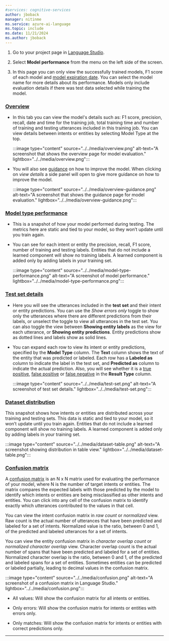 ```yaml
---
#services: cognitive-services
author: jboback
manager: nitinme
ms.service: azure-ai-language
ms.topic: include
ms.date: 11/21/2024
ms.author: jboback
---
```


1. Go to your project page in [Language Studio](https://aka.ms/languageStudio).

2. Select **Model performance** from the menu on the left side of the screen.

3. In this page you can only view the successfully trained models, F1 score of each model and [model expiration date](../../../concepts/model-lifecycle.md#expiration-timeline). You can select the model name for more details about its performance. Models only include evaluation details if there was test data selected while training the model.

### [Overview](#tab/overview)

* In this tab you can view the model's details such as: F1 score, precision, recall, date and time for the training job, total training time and number of training and testing utterances included in this training job.  You can view details between intents or entities by selecting Model Type at the top.

    :::image type="content" source="../../media/overview.png" alt-text="A screenshot that shows the overview page for model evaluation." lightbox="../../media/overview.png":::

* You will also see [guidance](../../concepts/evaluation-metrics.md#guidance) on how to improve the model. When clicking on *view details* a side panel will open to give more guidance on how to improve the model.

    :::image type="content" source="../../media/overview-guidance.png" alt-text="A screenshot that shows the guidance page for model evaluation." lightbox="../../media/overview-guidance.png":::

### [Model type performance](#tab/model-performance)

* This is a snapshot of how your model performed during testing. The metrics here are static and tied to your model, so they won’t update until you train again.

* You can see for each intent or entity the precision, recall, F1 score, number of training and testing labels. Entities that do not include a learned component will show no training labels. A learned component is added only by adding labels in your training set.


    :::image type="content" source="../../media/model-type-performance.png" alt-text="A screenshot of model performance." lightbox="../../media/model-type-performance.png":::

### [Test set details](#tab/test-set)

* Here you will see the utterances included in the **test set** and their intent or entity predictions. You can use the *Show errors only* toggle to show only the utterances where there are different predictions from their labels, or unselect the toggle to view all utterances in the test set. You can also toggle the view between **Showing entity labels** as the view for each utterance, or **Showing entity predictions**. Entity predictions show as dotted lines and labels show as solid lines.

* You can expand each row to view its intent or entity predictions, specified by the **Model Type** column. The **Text** column shows the text of the entity that was predicted or labeled. Each row has a **Labeled as** column to indicate the label in the test set, and **Predicted as** column to indicate the actual prediction. Also, you will see whether it is a [true positive](../../concepts/evaluation-metrics.md), [false positive](../../concepts/evaluation-metrics.md) or [false negative](../../concepts/evaluation-metrics.md) in the **Result Type** column. 

    :::image type="content" source="../../media/test-set.png" alt-text="A screenshot of test set details." lightbox="../../media/test-set.png":::    

### [Dataset distribution](#tab/dataset-distribution) 

This snapshot shows how intents or entities are distributed across your training and testing sets. This data is static and tied to your model, so it won’t update until you train again. Entities that do not include a learned component will show no training labels. A learned component is added only by adding labels in your training set.

  :::image type="content" source="../../media/dataset-table.png" alt-text="A screenshot showing distribution in table view." lightbox="../../media/dataset-table.png":::

### [Confusion matrix](#tab/confusion-matrix) 

A [confusion matrix](../../concepts/evaluation-metrics.md#confusion-matrix) is an N x N matrix used for evaluating the performance of your model, where N is the number of target intents or entities. The matrix compares the expected labels with those predicted by the model to identify which intents or entities are being misclassified as other intents and entities. You can click into any cell of the confusion matrix to identify exactly which utterances contributed to the values in that cell.

You can view the intent confusion matrix in *raw count* or *normalized* view. Raw count is the actual number of utterances that have been predicted and labeled for a set of intents. Normalized value is the ratio, between 0 and 1, of the predicted and labeled utterances for a set of intents.

You can view the entity confusion matrix in *character overlap count* or *normalized character overlap* view. Character overlap count is the actual number of spans that have been predicted and labeled for a set of entities. Normalized character overlap is the ratio, between 0 and 1, of the predicted and labeled spans for a set of entities. Sometimes entities can be predicted or labeled partially, leading to decimal values in the confusion matrix.

  :::image type="content" source="../../media/confusion.png" alt-text="A screenshot of a confusion matrix in Language Studio." lightbox="../../media/confusion.png":::

* All values: Will show the confusion matrix for all intents or entities.

* Only errors: Will show the confusion matrix for intents or entities with errors only.

* Only matches: Will show the confusion matrix for intents or entities with correct predictions only.

---
